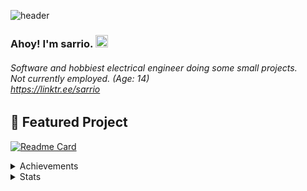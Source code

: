 ![header](https://user-images.githubusercontent.com/49985341/137678044-0de3277d-977b-451b-85fa-e7676ae983de.png)

### Ahoy! I'm sarrio. <img src="https://c.tenor.com/AaoMtqSNqwsAAAAi/cringe.gif" width=20 height=20>
###### Software and hobbiest electrical engineer doing some small projects. <br> Not currently employed. (Age: 14) <br> https://linktr.ee/sarrio

## 🥭 Featured Project

[![Readme Card](https://github-readme-stats.vercel.app/api/pin/?username=sarr-io&repo=cylrn&theme=dark)](https://github.com/sarr-io/cylrn) 

<details>
<summary>
  Achievements
</summary>
<br>
  
  ![Metrics](https://metrics.lecoq.io/sarr-io?template=classic&base.header=0&base.activity=0&base.community=0&base.repositories=0&base.metadata=0&achievements=1&achievements.threshold=C&achievements.secrets=true&achievements.display=compact&achievements.limit=0&config.timezone=America%2FNew_York)
</details>

<details>
<summary>
  Stats
</summary>
<br>
  
  [![Sarrio's GitHub stats](https://github-readme-stats.vercel.app/api?username=sarr-io&show_icons=true&theme=dark)](https://github.com/anuraghazra/github-readme-stats)
</details>
